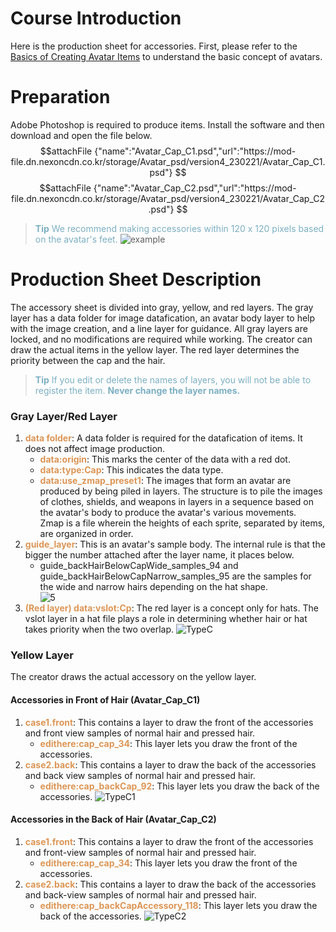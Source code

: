 # Course Introduction
Here is the production sheet for accessories. 
First, please refer to the [Basics of Creating Avatar Items](/docs?postId=588%7B%22target%22:%22_self%22%7D) to understand the basic concept of avatars.

# Preparation
Adobe Photoshop is required to produce items. Install the software and then download and open the file below.
$$attachFile
{"name":"Avatar_Cap_C1.psd","url":"https://mod-file.dn.nexoncdn.co.kr/storage/Avatar_psd/version4_230221/Avatar_Cap_C1.psd"}
$$
$$attachFile
{"name":"Avatar_Cap_C2.psd","url":"https://mod-file.dn.nexoncdn.co.kr/storage/Avatar_psd/version4_230221/Avatar_Cap_C2.psd"}
$$

><span style="color: #7cafc2"> **Tip**
> We recommend making accessories within 120 x 120 pixels based on the avatar's feet.</span>
> ![example](https://mod-file.dn.nexoncdn.co.kr/bbs/16769485559327fc72cf03aca4128998b423540c3e049.png{"width":"150px"} "example")

# Production Sheet Description
The accessory sheet is divided into gray, yellow, and red layers.
The gray layer has a data folder for image datafication, an avatar body layer to help with the image creation, and a line layer for guidance. All gray layers are locked, and no modifications are required while working.
The creator can draw the actual items in the yellow layer.
The red layer determines the priority between the cap and the hair.

> <span style="color: #7cafc2">**Tip**
> If you edit or delete the names of layers, you will not be able to register the item.
> **Never change the layer names.**</span>

### Gray Layer/Red Layer
1. <span style="color: #dc9656">**data folder**</span>: A data folder is required for the datafication of items. It does not affect image production.
    * <span style="color: #dc9656">**data:origin**</span>: This marks the center of the data with a red dot.
    * <span style="color: #dc9656">**data:type:Cap**</span>: This indicates the data type.
    * <span style="color: #dc9656">**data:use_zmap_preset1**</span>: The images that form an avatar are produced by being piled in layers. The structure is to pile the images of clothes, shields, and weapons in layers in a sequence based on the avatar's body to produce the avatar's various movements.<br>Zmap is a file wherein the heights of each sprite, separated by items, are organized in order.
2. <span style="color: #dc9656">**guide_layer**</span>: This is an avatar's sample body. The internal rule is that the bigger the number attached after the layer name, it places below.<br>
    * guide_backHairBelowCapWide_samples_94 and guide_backHairBelowCapNarrow_samples_95 are the samples for the wide and narrow hairs depending on the hat shape.<br> ![5](https://mod-file.dn.nexoncdn.co.kr/bbs/16457811937535becc03a37664135889302106c115bff.png "5")
3. <span style="color: #dc9656">**(Red layer) data:vslot:Cp**</span>: The red layer is a concept only for hats. The vslot layer in a hat file plays a role in determining whether hair or hat takes priority when the two overlap.
![TypeC](https://mod-file.dn.nexoncdn.co.kr/bbs/1677032925906d8d5e7d2d4fc4919abdd056f95e86764.png "TypeC")
### Yellow Layer
The creator draws the actual accessory on the yellow layer.
#### Accessories in Front of Hair (Avatar_Cap_C1)
1. <span style="color: #dc9656">**case1.front**</span>: This contains a layer to draw the front of the accessories and front view samples of normal hair and pressed hair.
    * <span style="color: #dc9656">**edithere:cap_cap_34**</span>: This layer lets you draw the front of the accessories.
2. <span style="color: #dc9656">**case2.back**</span>: This contains a layer to draw the back of the accessories and back view samples of normal hair and pressed hair.
    * <span style="color: #dc9656">**edithere:cap_backCap_92**</span>: This layer lets you draw the back of the accessories.
![TypeC1](https://mod-file.dn.nexoncdn.co.kr/bbs/1677033049022e937abd5539d482db48c27edb17f2f5d.png "TypeC1")

#### Accessories in the Back of Hair (Avatar_Cap_C2)
1. <span style="color: #dc9656">**case1.front**</span>: This contains a layer to draw the front of the accessories and front-view samples of normal hair and pressed hair.
    * <span style="color: #dc9656">**edithere:cap_cap_34**</span>: This layer lets you draw the front of the accessories.
2. <span style="color: #dc9656">**case2.back**</span>: This contains a layer to draw the back of the accessories and back-view samples of normal hair and pressed hair.
    * <span style="color: #dc9656">**edithere:cap_backCapAccessory_118**</span>: This layer lets you draw the back of the accessories.
![TypeC2](https://mod-file.dn.nexoncdn.co.kr/bbs/167703307307804e247f40f174b1291de064b6b72eacb.png "TypeC2")